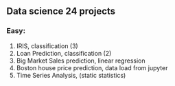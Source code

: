 ## Data science 24 projects 
### Easy:
1. IRIS, classification (3)
2. Loan Prediction, classification (2)
3. Big Market Sales prediction, linear regression
4. Boston house price prediction, data load from jupyter
5. Time Series Analysis, (static statistics)
